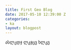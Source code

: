 ```yaml
---
title: First Geo Blog
date: 2017-05-10 12:39:00 Z
categories:
- ka
layout: blogpost
---
```


ასლკდჯ ლკჯცვ ხლკვ 